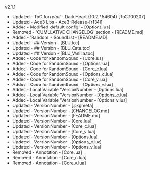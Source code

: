 v2.1.1

- Updated - ToC for _retail_ - Dark Heart (10.2.7.54604) [ToC.100207]
- Updated - Ace3 Libs - Ace3-Release-[r1341]
- Added   - Modified 'default config' - [Options.lua]
- Removed - 'CUMULATIVE CHANGELOG' section - [README.md]
- Added   - 'Random' - SoundList - [README.MD]
- Updated - ## Version - [BLU.toc]
- Updated - ## Version - [BLU_Cata.toc]
- Updated - ## Version - [BLU_Vanilla.toc] 
- Added   - Code for RandomSound - [Core.lua]
- Added   - Code for RandomSound - [Options.lua]
- Added   - Code for RandomSound - [Core_c.lua]
- Added   - Code for RandomSound - [Options_c.lua]
- Added   - Code for RandomSound - [Core_v.lua]
- Added   - Code for RandomSound - [Options_v.lua]
- Added   - Local Variable 'VersionNumber - [Options.lua]
- Added   - Local Variable 'VersionNumber - [Options_c.lua]
- Added   - Local Variable 'VersionNumber - [Options_v.lua]
- Updated - Version Number - [.pkgmeta]
- Updated - Version Number - [CHANGELOG.md]
- Updated - Version Number - [README.md]
- Updated - Version Number - [Core.lua]
- Updated - Version Number - [Core_c.lua]
- Updated - Version Number - [Core_v.lua]
- Updated - Version Number - [Options.lua]
- Updated - Version Number - [Options_c.lua]
- Updated - Version Number - [Options_v.lua]
- Removed - Annotation - [Core.lua]
- Removed - Annotation - [Core_c.lua]
- Removed - Annotation - [Core_v.lua]